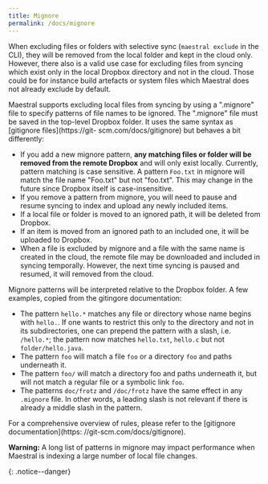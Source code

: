 ```yaml
---
title: Mignore
permalink: /docs/mignore
---
```


When excluding files or folders with selective sync (`maestral exclude` in the CLI),
they will be removed from the local folder and kept in the cloud only. However, there
also is a valid use case for excluding files from syncing which exist only in the local
Dropbox directory and not in the cloud. Those could be for instance build artefacts or
system files which Maestral does not already exclude by default.

Maestral supports excluding local files from syncing by using a ".mignore" file to
specify patterns of file names to be ignored. The ".mignore" file must be saved in the
top-level Dropbox folder. It uses the same syntax as [gitignore files](https://git-
scm.com/docs/gitignore) but behaves a bit differently:

- If you add a new mignore pattern, **any matching files or folder will be removed from
  the remote Dropbox** and will only exist locally. Currently, pattern matching is case
  sensitive. A pattern `Foo.txt` in mignore will match the file name "Foo.txt" but not
  "foo.txt". This may change in the future since Dropbox itself is case-insensitive.
- If you remove a pattern from mignore, you will need to pause and resume syncing to index
  and upload any newly included items.
- If a local file or folder is moved to an ignored path, it will be deleted from Dropbox.
- If an item is moved from an ignored path to an included one, it will be uploaded to
  Dropbox.
- When a file is excluded by mignore and a file with the same name is created in the
  cloud, the remote file may be downloaded and included in syncing temporally. However,
  the next time syncing is paused and resumed, it will removed from the cloud.

Mignore patterns will be interpreted relative to the Dropbox folder. A few examples,
copied from the gitingore documentation:

- The pattern `hello.*` matches any file or directory whose name begins with `hello.`.
  If one wants to restrict this only to the directory and not in its subdirectories,
  one can prepend the pattern with a slash, i.e. `/hello.*`; the pattern now matches
  `hello.txt`, `hello.c` but not `folder/hello.java`.
- The pattern `foo` will match a file `foo` or a directory `foo` and paths underneath it.
- The pattern `foo/` will match a directory foo and paths underneath it, but will not
  match a regular file or a symbolic link `foo`.
- The patterns `doc/frotz` and `/doc/frotz` have the same effect in any `.mignore` file.
  In other words, a leading slash is not relevant if there is already a middle slash in
  the pattern.

For a comprehensive overview of rules, please refer to the [gitignore documentation](https:
//git-scm.com/docs/gitignore).

<p><b>Warning:</b> A long list of patterns in mignore may impact performance when Maestral
is indexing a large number of local file changes.</p>{: .notice--danger}
